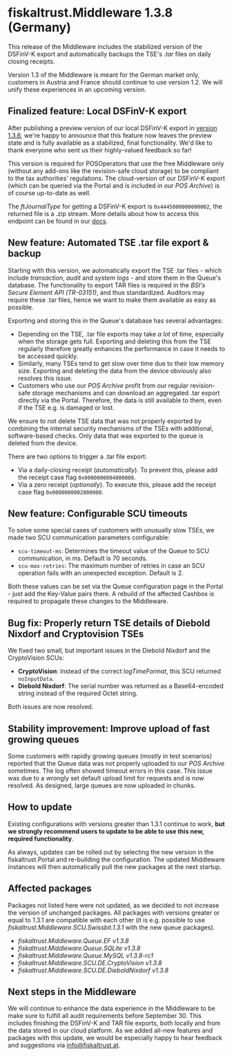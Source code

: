 # fiskaltrust.Middleware 1.3.8 (Germany)
This release of the Middleware includes the stabilized version of the DSFinV-K export and automatically backups the TSE's _.tar_ files on daily closing receipts. 

<div class="alert alert-warning" role="alert" style="border-radius: 0">Version 1.3 of the Middleware is meant for the German market only, customers in Austria and France should continue to use version 1.2. We will unify these experiences in an upcoming version.</div>

## Finalized feature: Local DSFinV-K export
After publishing a preview version of our local DSFinV-K export in [version 1.3.6](middleware-1.3.6.md), we're happy to announce that this feature now leaves the preview state and is fully available as a stabilized, final functionality. We'd like to thank everyone who sent us their highly-valued feedback so far!

This version is required for POSOperators that use the free Middleware only (without any add-ons like the revision-safe cloud storage) to be compliant to the tax authorities' regulations. The cloud-version of our DSFinV-K export (which can be queried via the Portal and is included in our _POS Archive_) is of course up-to-date as well.

The _ftJournalType_ for getting a DSFinV-K export is `0x4445000000000002`, the returned file is a .zip stream. More details about how to access this endpoint can be found in our [docs](https://docs.fiskaltrust.cloud/doc/interface-doc/doc/general/function-structures/function-structures.html#journal-function).

## New feature: Automated TSE .tar file export & backup
Starting with this version, we automatically export the TSE .tar files - which include _transaction_, _audit_ and _system logs_ - and store them in the Queue's database. The functionality to export TAR files is required in the _BSI's Secure Element API (TR-03151)_, and thus standardized. Auditors may require these .tar files, hence we want to make them available as easy as possible.

Exporting and storing this in the Queue's database has several advantages:
- Depending on the TSE, .tar file exports may take _a lot_ of time, especially when the storage gets full. Exporting and deleting this from the TSE regularly therefore greatly enhances the performance in case it needs to be accessed quickly.
- Similarly, many TSEs tend to get slow over time due to their low memory size. Exporting and deleting the data from the device obviously also resolves this issue.
- Customers who use our _POS Archive_ profit from our regular revision-safe storage mechanisms and can download an aggregated .tar export directly via the Portal. Therefore, the data is still available to them, even if the TSE e.g. is damaged or lost.

We ensure to not delete TSE data that was not properly exported by combining the internal security mechanisms of the TSEs with additional, software-based checks. Only data that was exported to the queue is deleted from the device.

There are two options to trigger a .tar file export:
- Via a daily-closing receipt (_automatically_). To prevent this, please add the receipt case flag `0x0000000004000000`.
- Via a zero receipt (_optionally_). To execute this, please add the receipt case flag `0x0000000002000000`.

## New feature: Configurable SCU timeouts
To solve some special cases of customers with unusually slow TSEs, we made two SCU communication parameters configurable:
- `scu-timeout-ms`: Determines the timeout value of the Queue to SCU communication, in ms. Default is 70 seconds.
- `scu-max-retries`: The maximum number of retries in case an SCU operation fails with an unexpected exception. Default is 2.

Both these values can be set via the Queue configuration page in the Portal - just add the Key-Value pairs there. A rebuild of the affected Cashbox is required to propagate these changes to the Middleware.

## Bug fix: Properly return TSE details of Diebold Nixdorf and Cryptovision TSEs
We fixed two small, but important issues in the Diebold Nixdorf and the CryptoVision SCUs:
- **CryptoVision**: Instead of the correct _logTimeFormat_, this SCU returned `noInputData`.
- **Diebold Nixdorf**: The serial number was returned as a Base64-encoded string instead of the required Octet string. 

Both issues are now resolved.

## Stability improvement: Improve upload of fast growing queues
Some customers with rapidly growing queues (mostly in test scenarios) reported that the Queue data was not properly uploaded to our _POS Archive_ sometimes. The log often showed timeout errors in this case. This issue was due to a wrongly set default upload limit for requests and is now resolved. As designed, large queues are now uploaded in chunks.

## How to update
Existing configurations with versions greater than 1.3.1 continue to work, **but we strongly recommend users to update to be able to use this new, required functionality**.

As always, updates can be rolled out by selecting the new version in the fiskaltrust.Portal and re-building the configuration. The updated Middleware instances will then automatically pull the new packages at the next startup.

## Affected packages
Packages not listed here were not updated, as we decided to not increase the version of unchanged packages. All packages with versions greater or equal to 1.3.1 are compatible with each other (it is e.g. possible to use _fiskaltrust.Middleware.SCU.Swissbit.1.3.1_ with the new queue packages).

- _fiskaltrust.Middleware.Queue.EF v1.3.8_
- _fiskaltrust.Middleware.Queue.SQLite v1.3.8_
- _fiskaltrust.Middleware.Queue.MySQL v1.3.8-rc1_
- _fiskaltrust.Middleware.SCU.DE.CryptoVision v1.3.8_
- _fiskaltrust.Middleware.SCU.DE.DieboldNixdorf v1.3.8_

## Next steps in the Middleware
We will continue to enhance the data experience in the Middleware to be make sure to fulfill all audit requirements before September 30. This includes finishing the DSFinV-K and TAR file exports, both locally and from the data stored in our cloud platform. As we added all-new features and packages with this update, we would be especially happy to hear feedback and suggestions via [info@fiskaltrust.at](mailto:info@fiskaltrust.at).
